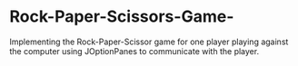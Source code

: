 # Rock-Paper-Scissors-Game-
Implementing the Rock-Paper-Scissor game for one player playing against the computer using JOptionPanes to communicate with the player.
